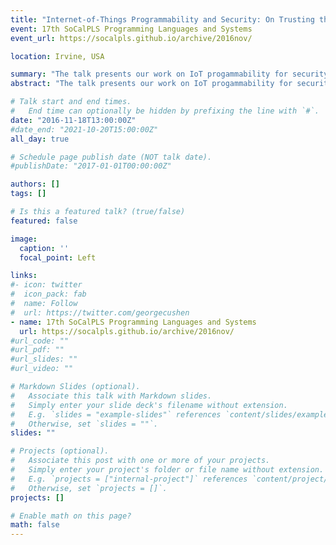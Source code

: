 ```yaml
---
title: "Internet-of-Things Programmability and Security: On Trusting the Untrusted"
event: 17th SoCalPLS Programming Languages and Systems
event_url: https://socalpls.github.io/archive/2016nov/

location: Irvine, USA

summary: "The talk presents our work on IoT progammability for security."
abstract: "The talk presents our work on IoT progammability for security."

# Talk start and end times.
#   End time can optionally be hidden by prefixing the line with `#`.
date: "2016-11-18T13:00:00Z"
#date_end: "2021-10-20T15:00:00Z"
all_day: true

# Schedule page publish date (NOT talk date).
#publishDate: "2017-01-01T00:00:00Z"

authors: []
tags: []

# Is this a featured talk? (true/false)
featured: false

image:
  caption: ''
  focal_point: Left

links:
#- icon: twitter
#  icon_pack: fab
#  name: Follow
#  url: https://twitter.com/georgecushen
- name: 17th SoCalPLS Programming Languages and Systems
  url: https://socalpls.github.io/archive/2016nov/
#url_code: ""
#url_pdf: ""
#url_slides: ""
#url_video: ""

# Markdown Slides (optional).
#   Associate this talk with Markdown slides.
#   Simply enter your slide deck's filename without extension.
#   E.g. `slides = "example-slides"` references `content/slides/example-slides.md`.
#   Otherwise, set `slides = ""`.
slides: ""

# Projects (optional).
#   Associate this post with one or more of your projects.
#   Simply enter your project's folder or file name without extension.
#   E.g. `projects = ["internal-project"]` references `content/project/deep-learning/index.md`.
#   Otherwise, set `projects = []`.
projects: []

# Enable math on this page?
math: false
---
```

